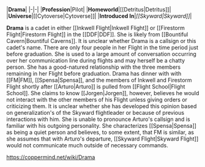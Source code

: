 |**Drama**|
|-|-|
|**Profession**|Pilot|
|**Homeworld**|[[Detritus\|Detritus]]|
|**Universe**|[[Cytoverse\|Cytoverse]]|
|**Introduced In**|*[[Skyward\|Skyward]]*|

**Drama** is a cadet in either [[Inkwell Flight\|Inkwell Flight]] or [[Firestorm Flight\|Firestorm Flight]] in the [[DDF\|DDF]]. She is likely from [[Bountiful Cavern\|Bountiful Caverns]]. It is unclear whether Drama is a callsign or this cadet's name.
There are only four people in her Flight in the time period just before graduation. She is used to a large amount of conversation occurring over her communication line during flights and may herself be a chatty person. She has a good-natured relationship with the three members remaining in her Flight before graduation.
Drama has dinner with with [[FM\|FM]], [[Spensa\|Spensa]], and the members of Inkwell and Firestorm Flight shortly after [[Arturo\|Arturo]] is pulled from [[Flight School\|Flight School]]. She claims to know [[Jorgen\|Jorgen]], however, believes he would not interact with the other members of his Flight unless giving orders or criticizing them. It is unclear whether she has developed this opinion based on generalization's of the Skyward flightleader or because of previous interactions with him.
She is unable to pronounce Arturo's callsign and is familiar with his outgoing personality. She characterizes [[Spensa\|Spensa]] as being a quiet person and believes, to some extent, that FM is similar, as she assumes that with Arturo's departure, [[Skyward Flight\|Skyward Flight]] would not communicate much outside of necessary commands.



https://coppermind.net/wiki/Drama